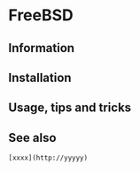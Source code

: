 # FreeBSD

## Information

## Installation

## Usage, tips and tricks

## See also

    [xxxx](http://yyyyy)
